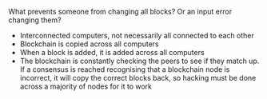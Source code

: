 What prevents someone from changing all blocks? Or an input error changing them?

- Interconnected computers, not necessarily all connected to each other
- Blockchain is copied across all computers
- When a block is added, it is added across all computers
- The blockchain is constantly checking the peers to see if they match up. If a consensus is reached recognising that a blockchain node is incorrect, it will copy the correct blocks back, so hacking must be done across a majority of nodes for it to work
